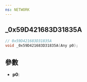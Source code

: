 ```yaml
---
ns: NETWORK
---
```

## _0x59D421683D31835A

```c
// 0x59D421683D31835A
void _0x59D421683D31835A(Any p0);
```


## 參數
* **p0**: 

